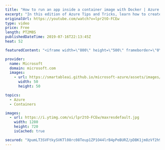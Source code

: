 ```yaml
---
title: "How to run an app inside a container image with Docker | Azure Tips and Tricks"
excerpt: "In this edition of Azure Tips and Tricks, learn how to create a container based on an image, and then create a running app inside of it. Once you get set up with Docker on your local dev machine by installing the Docker desktop application for your operating system, you can easily run an app.   For more"
originalUrl: https://youtube.com/watch?v=lpr2tO-FCEw
type: video
price: Free
length: PT2M8S
publishedDateTime: 2019-07-16T22:13:45Z
heat: 52

featuredContent: "<iframe width=\"800\" height=\"500\" frameborder=\"0\" src=\"https://www.youtube.com/embed/lpr2tO-FCEw\" allow=\"accelerometer; autoplay; encrypted-media; gyroscope; picture-in-picture\" allowfullscreen></iframe>"

provider:
  name: Microsoft
  domain: microsoft.com
  images:
    - url: https://smartableai.github.io/microsoft-azure/assets/images/organizations/microsoft.com-50x50.jpg
      width: 50
      height: 50

topics:
  - Azure
  - Containers

images:
  - url: https://i.ytimg.com/vi/lpr2tO-FCEw/maxresdefault.jpg
    width: 1280
    height: 720
    isCached: true

secured: "XpumLT3SVFtkySVKTl08rc08Teup1ZP1O44lrB4pPeBURZ/pDBK1jm8zVf2h9GDdLVHS6DCYTA7DVFycALUhSkCcvEdol4saQ1Au/fOopAVq3wcXBTY/8V2xR5dsBqszXAp6wWkHhZKSrl+cPBLrJLWCNlV6N3EjpQ7/K7Mz2iXnXxUCNTibTDDnGKK6/MTAU4BumXa7BxGMAFJQiGuT05UQjjsRPbDuFSpkJjJrRC1qwK8P/wTYbLblPoxApbaLWEih4P1RZ+ANkgz+JPzGcjqrl/UTlNCQNEJG6LU7mZR+9BAzi7zrn0e+kucoZrWwTn119RgGL1Z8n4ux+vULxunYDCRzeo+OikLOk3TgKLfPEBZEpdfbfQaW0FOKD95FH+rawbtXRfTtRy47ZxM0yBqG76W1D2q+cVEpZFFLCFU=;xYTpyKw/0+jh5pwixT+xlQ=="
---
```



